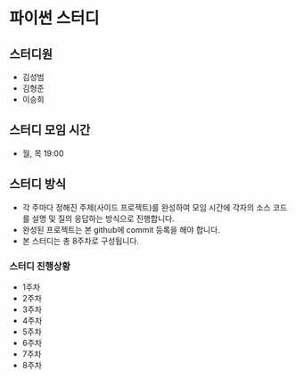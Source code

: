 # 파이썬 스터디
## 스터디원
- 김성범
- 김형준
- 이승희

## 스터디 모임 시간
- 월, 목 19:00

## 스터디 방식
- 각 주마다 정해진 주제(사이드 프로젝트)를 완성하여 모임 시간에 각자의 소스 코드를 설명 및 질의 응답하는 방식으로 진행합니다.
- 완성된 프로젝트는 본 github에 commit 등록을 해야 합니다.
- 본 스터디는 총 8주차로 구성됩니다.

### 스터디 진행상황
- 1주차
- 2주차
- 3주차
- 4주차
- 5주차
- 6주차
- 7주차
- 8주차
